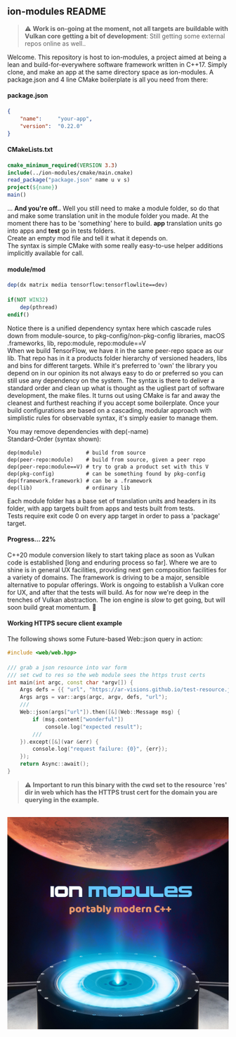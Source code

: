 ## ion-modules README
> :warning: **Work is on-going at the moment, not all targets are buildable with Vulkan core getting a bit of development**: Still getting some external repos online as well..

Welcome. This repository is host to ion-modules, a project aimed at being a lean and build-for-everywhere software framework written in C++17.  Simply clone, and make an app at the same directory space as ion-modules.  A package.json and 4 line CMake boilerplate is all you need from there:
#### package.json
```json
{
    "name":     "your-app",
    "version":  "0.22.0"
}
```
#### CMakeLists.txt
```cmake
cmake_minimum_required(VERSION 3.3)
include(../ion-modules/cmake/main.cmake)
read_package("package.json" name u v s)
project(${name})
main()
```
... **And you're off..**  Well you still need to make a module folder, so do that and make some translation unit in the module folder you made.  At the moment there has to be 'something' here to build. **app** translation units go into apps and **test** go in tests folders.\
Create an empty mod file and tell it what it depends on.\
The syntax is simple CMake with some really easy-to-use helper additions implicitly available for call.
#### module/mod
```cmake
dep(dx matrix media tensorflow:tensorflowlite==dev)

if(NOT WIN32)
    dep(pthread)
endif()
```
Notice there is a unified dependency syntax here which cascade rules down from module-source, to pkg-config/non-pkg-config libraries, macOS .frameworks, lib, repo:module, repo:module==V\
When we build TensorFlow, we have it in the same peer-repo space as our lib.  That repo has in it a products folder hierarchy of versioned headers, libs and bins for different targets. While it's preferred to 'own' the library you depend on in our opinion its not always easy to do or preferred so you can still use any dependency on the system. The syntax is there to deliver a standard order and clean up what is thought as the ugliest part of software development, the make files.  It turns out using CMake is far and away the cleanest and furthest reaching if you accept some boilerplate. Once your build configurations are based on a cascading, modular approach with simplistic rules for observable syntax, it's simply easier to manage them.

You may remove dependencies with dep(-name)\
Standard-Order (syntax shown):
```
dep(module)              # build from source
dep(peer-repo:module)    # build from source, given a peer repo
dep(peer-repo:module==V) # try to grab a product set with this V
dep(pkg-config)          # can be something found by pkg-config
dep(framework.framework) # can be a .framework
dep(lib)                 # ordinary lib
```
Each module folder has a base set of translation units and headers in its folder, with app targets built from apps and tests built from tests.\
Tests require exit code 0 on every app target in order to pass a 'package' target.
#### Progress... 22%
C++20 module conversion likely to start taking place as soon as Vulkan code is established [long and enduring process so far].  Where we are to shine is in general UX facilities, providing next gen composition facilities for a variety of domains. The framework is driving to be a major, sensible alternative to popular offerings. Work is ongoing to establish a Vulkan core for UX, and after that the tests will build.  As for now we're deep in the trenches of Vulkan abstraction.  The ion engine is _slow_ to get going, but will soon build great momentum. 🚀
#### Working HTTPS secure client example
The following shows some Future-based Web::json query in action:
```c++
#include <web/web.hpp>

/// grab a json resource into var form
/// set cwd to res so the web module sees the https trust certs
int main(int argc, const char *argv[]) {
    Args defs = {{ "url", "https://ar-visions.github.io/test-resource.json" }};
    Args args = var::args(argc, argv, defs, "url");
    ///
    Web::json(args["url"]).then([&](Web::Message msg) {
        if (msg.content["wonderful"])
            console.log("expected result");
        ///
    }).except([&](var &err) {
        console.log("request failure: {0}", {err});
    });
    return Async::await();
}
```
> :warning: **Important to run this binary with the cwd set to the resource 'res' dir in web which has the HTTPS trust cert for the domain you are querying in the example.**

\
![alt text](ion-modules.jpg)
